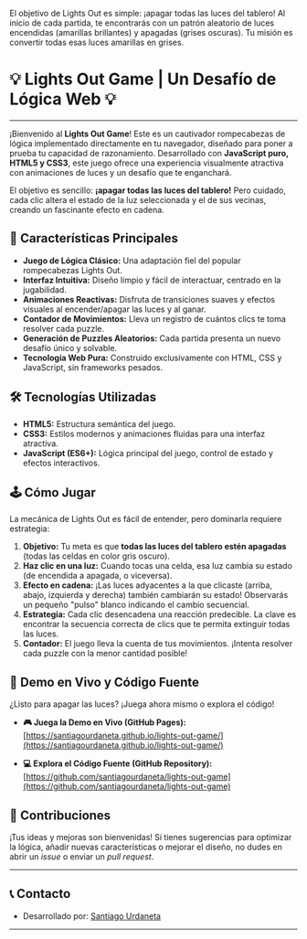 
El objetivo de Lights Out es simple: ¡apagar todas las luces del tablero!  Al inicio de cada partida, te encontrarás con un patrón aleatorio de luces encendidas (amarillas brillantes) y apagadas (grises oscuras). Tu misión es convertir todas esas luces amarillas en grises.

# 💡 Lights Out Game | Un Desafío de Lógica Web 💡

---

¡Bienvenido al **Lights Out Game**! Este es un cautivador rompecabezas de lógica implementado directamente en tu navegador, diseñado para poner a prueba tu capacidad de razonamiento. Desarrollado con **JavaScript puro, HTML5 y CSS3**, este juego ofrece una experiencia visualmente atractiva con animaciones de luces y un desafío que te enganchará.

El objetivo es sencillo: **¡apagar todas las luces del tablero!** Pero cuidado, cada clic altera el estado de la luz seleccionada y el de sus vecinas, creando un fascinante efecto en cadena.

## 🚀 Características Principales

* **Juego de Lógica Clásico:** Una adaptación fiel del popular rompecabezas Lights Out.
* **Interfaz Intuitiva:** Diseño limpio y fácil de interactuar, centrado en la jugabilidad.
* **Animaciones Reactivas:** Disfruta de transiciones suaves y efectos visuales al encender/apagar las luces y al ganar.
* **Contador de Movimientos:** Lleva un registro de cuántos clics te toma resolver cada puzzle.
* **Generación de Puzzles Aleatorios:** Cada partida presenta un nuevo desafío único y solvable.
* **Tecnología Web Pura:** Construido exclusivamente con HTML, CSS y JavaScript, sin frameworks pesados.

## 🛠️ Tecnologías Utilizadas

* **HTML5:** Estructura semántica del juego.
* **CSS3:** Estilos modernos y animaciones fluidas para una interfaz atractiva.
* **JavaScript (ES6+):** Lógica principal del juego, control de estado y efectos interactivos.

## 🕹️ Cómo Jugar

La mecánica de Lights Out es fácil de entender, pero dominarla requiere estrategia:

1.  **Objetivo:** Tu meta es que **todas las luces del tablero estén apagadas** (todas las celdas en color gris oscuro).
2.  **Haz clic en una luz:** Cuando tocas una celda, esa luz cambia su estado (de encendida a apagada, o viceversa).
3.  **Efecto en cadena:** ¡Las luces adyacentes a la que clicaste (arriba, abajo, izquierda y derecha) también cambiarán su estado! Observarás un pequeño "pulso" blanco indicando el cambio secuencial.
4.  **Estrategia:** Cada clic desencadena una reacción predecible. La clave es encontrar la secuencia correcta de clics que te permita extinguir todas las luces.
5.  **Contador:** El juego lleva la cuenta de tus movimientos. ¡Intenta resolver cada puzzle con la menor cantidad posible!

## 🚀 Demo en Vivo y Código Fuente

¿Listo para apagar las luces? ¡Juega ahora mismo o explora el código!

* **🎮 Juega la Demo en Vivo (GitHub Pages):**
    [https://santiagourdaneta.github.io/lights-out-game/](https://santiagourdaneta.github.io/lights-out-game/) 

* **💻 Explora el Código Fuente (GitHub Repository):**
    [https://github.com/santiagourdaneta/lights-out-game](https://github.com/santiagourdaneta/lights-out-game) 

## 🤝 Contribuciones

¡Tus ideas y mejoras son bienvenidas! Si tienes sugerencias para optimizar la lógica, añadir nuevas características o mejorar el diseño, no dudes en abrir un *issue* o enviar un *pull request*.

---

## 📞 Contacto

* Desarrollado por: [Santiago Urdaneta](https://github.com/santiagourdaneta/)

---

